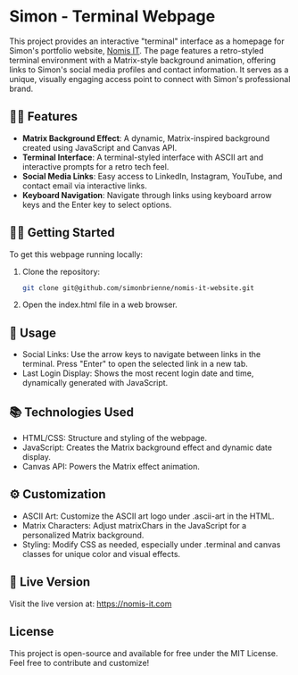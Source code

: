# Simon - Terminal Webpage

This project provides an interactive "terminal" interface as a homepage for Simon's portfolio website, [Nomis IT](https://nomis-it.com). The page features a retro-styled terminal environment with a Matrix-style background animation, offering links to Simon's social media profiles and contact information. It serves as a unique, visually engaging access point to connect with Simon's professional brand.

## 👨‍💻 Features 

- **Matrix Background Effect**: A dynamic, Matrix-inspired background created using JavaScript and Canvas API.
- **Terminal Interface**: A terminal-styled interface with ASCII art and interactive prompts for a retro tech feel.
- **Social Media Links**: Easy access to LinkedIn, Instagram, YouTube, and contact email via interactive links.
- **Keyboard Navigation**: Navigate through links using keyboard arrow keys and the Enter key to select options.

## 🏃‍♂️ Getting Started

To get this webpage running locally:

1. Clone the repository:
   ```bash
   git clone git@github.com/simonbrienne/nomis-it-website.git
   ```
2. Open the index.html file in a web browser.

## 📝 Usage

- Social Links: Use the arrow keys to navigate between links in the terminal. Press "Enter" to open the selected link in a new tab.
- Last Login Display: Shows the most recent login date and time, dynamically generated with JavaScript.

## 📚 Technologies Used

- HTML/CSS: Structure and styling of the webpage.
- JavaScript: Creates the Matrix background effect and dynamic date display.
- Canvas API: Powers the Matrix effect animation.

## ⚙️ Customization

- ASCII Art: Customize the ASCII art logo under .ascii-art in the HTML.
- Matrix Characters: Adjust matrixChars in the JavaScript for a personalized Matrix background.
- Styling: Modify CSS as needed, especially under .terminal and canvas classes for unique color and visual effects.

## 🚀 Live Version

Visit the live version at: https://nomis-it.com

## License

This project is open-source and available for free under the MIT License. Feel free to contribute and customize!
